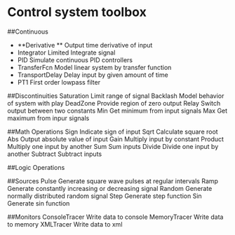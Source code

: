 <!-- the line below needs to be an empty line C: (its because kramdown isnt
     that smart and dearly wants an empty line before a heading to be able to
     display it as such, e.g. website) -->

# Control system toolbox

##Continuous
 *  **Derivative **      Output time derivative of input
 * Integrator      Limited  Integrate signal
 * PID             Simulate continuous PID controllers
 * TransferFcn     Model linear system by transfer function
 * TransportDelay  Delay input by given amount of time
 * PT1             First order lowpass filter

##Discontinuities
Saturation Limit range of signal
Backlash   Model behavior of system with play
DeadZone   Provide region of zero output
Relay      Switch output between two constants
Min        Get minimum from input signals
Max        Get maximum from inpur signals

##Math Operations
Sign     Indicate sign of input
Sqrt     Calculate square root
Abs      Output absolute value of input
Gain     Multiply input by constant
Product  Multiply one input by another
Sum      Sum inputs
Divide   Divide one input by another
Subtract Subtract inputs

##Logic Operations

##Sources
Pulse   Generate square wave pulses at regular intervals
Ramp    Generate constantly increasing or decreasing signal
Random  Generate normally distributed random signal
Step    Generate step function
Sin     Generate sin function

##Monitors
ConsoleTracer   Write data to console
MemoryTracer    Write data to memory
XMLTracer       Write data to xml

